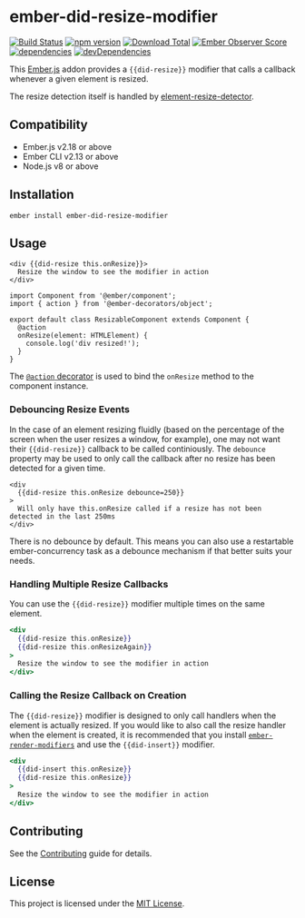 # ember-did-resize-modifier

[![Build Status](https://github.com/gmurphey/ember-did-resize-modifier/workflows/CI/badge.svg?branch=master)](https://github.com/gmurphey/ember-did-resize-modifier/actions?query=branch%3Amaster)
[![npm version](https://badge.fury.io/js/ember-did-resize-modifier.svg)](http://badge.fury.io/js/ember-did-resize-modifier)
[![Download Total](https://img.shields.io/npm/dt/ember-did-resize-modifier.svg)](http://badge.fury.io/js/ember-did-resize-modifier)
[![Ember Observer Score](https://emberobserver.com/badges/ember-did-resize-modifier.svg)](https://emberobserver.com/addons/ember-did-resize-modifier)
[![dependencies](https://img.shields.io/david/gmurphey/ember-did-resize-modifier.svg)](https://david-dm.org/gmurphey/ember-did-resize-modifier)
[![devDependencies](https://img.shields.io/david/dev/gmurphey/ember-did-resize-modifier.svg)](https://david-dm.org/gmurphey/ember-did-resize-modifier?type=dev)


This [Ember.js](https://emberjs.com/) addon provides a `{{did-resize}}` modifier that calls a callback whenever a given element is resized.

The resize detection itself is handled by [element-resize-detector](https://github.com/wnr/element-resize-detector).

## Compatibility

* Ember.js v2.18 or above
* Ember CLI v2.13 or above
* Node.js v8 or above

## Installation

```
ember install ember-did-resize-modifier
```

## Usage

```
<div {{did-resize this.onResize}}>
  Resize the window to see the modifier in action
</div>
```

```
import Component from '@ember/component';
import { action } from '@ember-decorators/object';

export default class ResizableComponent extends Component {
  @action
  onResize(element: HTMLElement) {
    console.log('div resized!');
  }
}
```

The [`@action` decorator](https://github.com/emberjs/rfcs/blob/master/text/0408-decorators.md#method-binding) is used to bind the `onResize` method to the component instance.

### Debouncing Resize Events

In the case of an element resizing fluidly (based on the percentage of the screen when the user resizes a window, for example), one may not want their `{{did-resize}}` callback to be called continiously. The `debounce` property may be used to only call the callback after no resize has been detected for a given time.

```
<div
  {{did-resize this.onResize debounce=250}}
>
  Will only have this.onResize called if a resize has not been detected in the last 250ms
</div>
```

There is no debounce by default. This means you can also use a restartable ember-concurrency task as a debounce mechanism if that better suits your needs.

### Handling Multiple Resize Callbacks

You can use the `{{did-resize}}` modifier multiple times on the same element.

```hbs
<div
  {{did-resize this.onResize}}
  {{did-resize this.onResizeAgain}}
>
  Resize the window to see the modifier in action
</div>
```

### Calling the Resize Callback on Creation

The `{{did-resize}}` modifier is designed to only call handlers when the element is actually resized. If you would like to also call the resize handler when the element is created, it is recommended that you install [`ember-render-modifiers`](https://github.com/emberjs/ember-render-modifiers) and use the `{{did-insert}}` modifier.

```hbs
<div
  {{did-insert this.onResize}}
  {{did-resize this.onResize}}
>
  Resize the window to see the modifier in action
</div>
```

## Contributing

See the [Contributing](CONTRIBUTING.md) guide for details.

## License

This project is licensed under the [MIT License](LICENSE.md).
